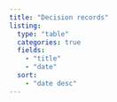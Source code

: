 ```yaml
---
title: "Decision records"
listing:
  type: "table"
  categories: true
  fields:
    - "title"
    - "date"
  sort:
    - "date desc"
---
```

